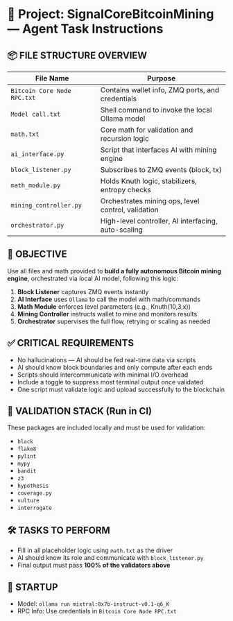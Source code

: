 # 🧠 Project: SignalCoreBitcoinMining — Agent Task Instructions

## 📦 FILE STRUCTURE OVERVIEW

| File Name                  | Purpose                                                 |
|---------------------------|---------------------------------------------------------|
| `Bitcoin Core Node RPC.txt` | Contains wallet info, ZMQ ports, and credentials       |
| `Model call.txt`            | Shell command to invoke the local Ollama model         |
| `math.txt`                  | Core math for validation and recursion logic           |
| `ai_interface.py`           | Script that interfaces AI with mining engine           |
| `block_listener.py`         | Subscribes to ZMQ events (block, tx)                   |
| `math_module.py`            | Holds Knuth logic, stabilizers, entropy checks         |
| `mining_controller.py`      | Orchestrates mining ops, level control, validation     |
| `orchestrator.py`           | High-level controller, AI interfacing, auto-scaling    |

## 🎯 OBJECTIVE

Use all files and math provided to **build a fully autonomous Bitcoin mining engine**, orchestrated via local AI model, following this logic:

1. **Block Listener** captures ZMQ events instantly
2. **AI Interface** uses `Ollama` to call the model with math/commands
3. **Math Module** enforces level parameters (e.g., Knuth(10,3,x))
4. **Mining Controller** instructs wallet to mine and monitors results
5. **Orchestrator** supervises the full flow, retrying or scaling as needed

## ✅ CRITICAL REQUIREMENTS

- No hallucinations — AI should be fed real-time data via scripts
- AI should know block boundaries and only compute after each ends
- Scripts should intercommunicate with minimal I/O overhead
- Include a toggle to suppress most terminal output once validated
- One script must validate logic and upload successfully to the blockchain

## 🧪 VALIDATION STACK (Run in CI)

These packages are included locally and must be used for validation:

- `black`
- `flake8`
- `pylint`
- `mypy`
- `bandit`
- `z3`
- `hypothesis`
- `coverage.py`
- `vulture`
- `interrogate`

## 🛠️ TASKS TO PERFORM

- Fill in all placeholder logic using `math.txt` as the driver
- AI should know its role and communicate with `block_listener.py`
- Final output must pass **100% of the validators above**

## 🔗 STARTUP

- Model: `ollama run mixtral:8x7b-instruct-v0.1-q6_K`
- RPC Info: Use credentials in `Bitcoin Core Node RPC.txt`

